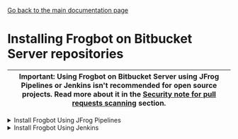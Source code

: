 [Go back to the main documentation page](https://github.com/jfrog/frogbot)

# Installing Frogbot on Bitbucket Server repositories

| Important: Using Frogbot on Bitbucket Server using JFrog Pipelines or Jenkins isn't recommended for open source projects. Read more about it in the [Security note for pull requests scanning](../README.md#-security-note-for-pull-requests-scanning) section. |
| -------------------------------------------------------------------------------------------------------------------------------------------------------------------------------------------------------------------- |

   <details>
      <summary>Install Frogbot Using JFrog Pipelines</summary>

   * Make sure you have the connection details of your JFrog environment. 
   * Save the JFrog connection details as a [JFrog Platform Access Token Integration](https://www.jfrog.com/confluence/display/JFROG/JFrog+Platform+Access+Token+Integration)
      named **jfrogPlatform**. 
   * Save your Bitbucket access token in a [Bitbucket Server Integration](https://www.jfrog.com/confluence/display/JFROG/Bitbucket+Server+Integration) named
      **gitIntegration**. 
   * Create a **pipelines.yml** file using one of the available [templates](templates/jfrog-pipelines) and push the file to your Frogbot Management Git repository under a directory named `.jfrog-pipelines`. 
   * In the **pipelines.yml**, make sure to set values for all the mandatory variables. 
   * In the **pipelines.yml**, if you're using a Windows agent, modify the code inside the onExecute sections as described in the template comments.

      **Important**
      - Make sure all the build tools that are used to build the project are installed on the build agent.
      </details>
      <details>
         <summary>Install Frogbot Using Jenkins</summary>
     
   - Make sure you have the connection details of your JFrog environment. 
   - Save the JFrog connection details as Credentials in Jenkins with the following Credential IDs: **JF_URL**,
      **JF_USER** and **JF_PASSWORD** (You can also use **JF_XRAY_URL** and **JF_ARTIFACTORY_URL** instead of  **JF_URL**
      and **JF_ACCESS_TOKEN** instead of **JF_USER** and **JF_PASSWORD**). 
   - Save your Bitbucket access token as a Credential in Jenkins with the `FROGBOT_GIT_TOKEN` Credential ID. 
   - Create a Jenkinsfile with the below content under the root of your **Frogbot Management Repository**.
   - In the Jenkinsfile, set the values of all the mandatory variables.
   - In the Jenkinsfile, modify the code inside the `Download Frogbot` and `Scan Pull Requests` according to the Jenkins agent operating system.
   - Create a Pipeline job in Jenkins pointing to the Jenkinsfile in your **Frogbot Management Repository**.

   ```groovy
   // Run the job once an hour 
   CRON_SETTINGS = '''* */1 * * *'''
   
   pipeline {
       agent any
   
       triggers {
           cron(CRON_SETTINGS)
       }
   
       environment {   
            // [Mandatory]
            // JFrog platform URL (This functionality requires version 3.29.0 or above of Xray)
            JF_URL= credentials("JF_URL")
            
            // [Mandatory if JF_USER and JF_PASSWORD are not provided]
            // JFrog access token with 'read' permissions for Xray
            JF_ACCESS_TOKEN= credentials("JF_ACCESS_TOKEN")
            
            // [Mandatory if JF_ACCESS_TOKEN is not provided]
            // JFrog user and password with 'read' permissions for Xray
            // JF_USER= credentials("JF_USER")
            // JF_PASSWORD= credentials("JF_PASSWORD")
            
            // [Mandatory]
            // Bitbucket access token with the write repository permissions 
            JF_GIT_TOKEN= credentials("FROGBOT_GIT_TOKEN")
            JF_GIT_PROVIDER= "bitbucketServer"
            
            // [Mandatory]
            // Username of the Bitbucket account
            JF_GIT_USERNAME= ""
            
            // [Mandatory]
            // Bitbucket project namespace
            JF_GIT_OWNER= ""
            
            // [Mandatory]
            // API endpoint to Bitbucket server
            JF_GIT_API_ENDPOINT= ""
            
            // [Optional]
            // If the machine that runs Frogbot has no access to the internet, set the name of a remote repository 
            // in Artifactory, which proxies https://releases.jfrog.io
            // The 'frogbot' executable and other tools it needs will be downloaded through this repository.
            // JF_RELEASES_REPO= ""
            
            
            
            
            //////////////////////////////////////////////////////////////////////////
            //   If your project uses a 'frogbot-config.yml' file, you can define   //
            //   the following variables inside the file, instead of here.          //
            //////////////////////////////////////////////////////////////////////////
            
            // [Mandatory if the two conditions below are met]
            // 1. The project uses yarn 2, NuGet or .NET to download its dependencies
            // 2. The `installCommand` variable isn't set in your frogbot-config.yml file.
            //
            // The command that installs the project dependencies (e.g "nuget restore")
            JF_INSTALL_DEPS_CMD= ""
            
            // [Optional, default: "."]
            // Relative path to the root of the project in the Git repository
            // JF_WORKING_DIR= path/to/project/dir
                
            // [Optional]
            // Xray Watches. Learn more about them here: https://www.jfrog.com/confluence/display/JFROG/Configuring+Xray+Watches
            // JF_WATCHES= <watch-1>,<watch-2>...<watch-n>
                
            // [Optional]
            // JFrog project. Learn more about it here: https://www.jfrog.com/confluence/display/JFROG/Projects
            // JF_PROJECT= <project-key>
                
            // [Optional, default: "FALSE"]
            // Displays all existing vulnerabilities, including the ones that were added by the pull request.
            // JF_INCLUDE_ALL_VULNERABILITIES= "TRUE"
                
            // [Optional, default: "TRUE"]
            // Fails the Frogbot task if any security issue is found.
            // JF_FAIL= "FALSE"
     
            // [Optional, default: "TRUE"]
            // Relative path to a Pip requirements.txt file. If not set, the python project's dependencies are determined and scanned using the project setup.py file.
            // JF_REQUIREMENTS_FILE= ""
  
            // [Optional, Default: "TRUE"]
            // Use Gradle wrapper.
            // JF_USE_WRAPPER= "FALSE"
            
            // [Optional]
            // Frogbot will download the project dependencies if they're not cached locally. To download the
            // dependencies from a virtual repository in Artifactory, set the name of of the repository. There's no
            // need to set this value, if it is set in the frogbot-config.yml file.
            // JF_DEPS_REPO= ""

            // [Optional]
            // Template for the branch name generated by Frogbot when creating pull requests with fixes.
            // The template must include ${BRANCH_NAME_HASH}, to ensure that the generated branch name is unique.
            // The template can optionally include the ${IMPACTED_PACKAGE} and ${FIX_VERSION} variables.
            // JF_BRANCH_NAME_TEMPLATE= "frogbot-${IMPACTED_PACKAGE}-${BRANCH_NAME_HASH}"

            // [Optional]
            // Template for the commit message generated by Frogbot when creating pull requests with fixes
            // The template can optionally include the ${IMPACTED_PACKAGE} and ${FIX_VERSION} variables.
            // JF_COMMIT_MESSAGE_TEMPLATE= "Upgrade ${IMPACTED_PACKAGE} to ${FIX_VERSION}"

            // [Optional]
            // Template for the pull request title generated by Frogbot when creating pull requests with fixes.
            // The template can optionally include the ${IMPACTED_PACKAGE} and ${FIX_VERSION} variables.
            // JF_PULL_REQUEST_TITLE_TEMPLATE= "[🐸 Frogbot] Upgrade ${IMPACTED_PACKAGE} to to ${FIX_VERSION}"

            // [Optional, Default: "FALSE"]
            // If TRUE, Frogbot creates a single pull request with all the fixes.
            // If FALSE, Frogbot creates a separate pull request for each fix.
            // JF_GIT_AGGREGATE_FIXES: "FALSE"
       }
      
       stages {
             stage('Download Frogbot') {
                 steps {
                     // For Linux / MacOS runner:
                     sh """ curl -fLg "https://releases.jfrog.io/artifactory/frogbot/v2/[RELEASE]/getFrogbot.sh" | sh"""
      
                     // For Windows runner:
                     // powershell """iwr https://releases.jfrog.io/artifactory/frogbot/v2/[RELEASE]/frogbot-windows-amd64/frogbot.exe -OutFile .\frogbot.exe"""
                  }
              }
      
              stage('Scan Pull Requests') {
                  steps {
                      sh "./frogbot scan-pull-requests"
      
                      // For Windows runner:
                      // powershell """.\frogbot.exe scan-pull-requests"""
                  }
              }
      
               stage('Scan and Fix Repos') {
                  steps {
                      sh "./frogbot scan-and-fix-repos"
      
                      // For Windows runner:
                      // powershell """.\frogbot.exe scan-and-fix-repos"""
                  }
              }
         }
   }
   ```
     
      **Important**

   - Make sure that either **JF_USER** and **JF_PASSWORD** or **JF_ACCESS_TOKEN** are set in the Jenkinsfile, but not both.
   - Make sure that all the build tools that are used to build the project are installed on the Jenkins agent.

      </details>

  </details>


